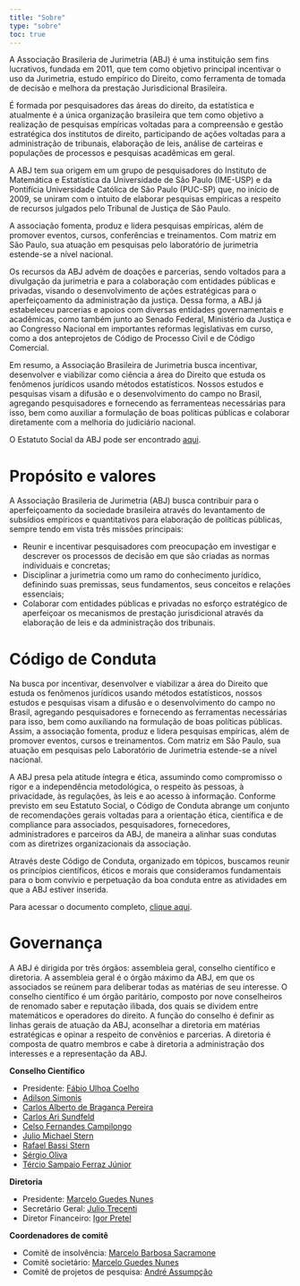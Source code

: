 ```yaml
---
title: "Sobre"
type: "sobre"
toc: true
---
```


A Associação Brasileria de Jurimetria (ABJ) é uma instituição sem fins lucrativos, fundada em 2011, que tem como objetivo principal incentivar o uso da Jurimetria, estudo empírico do Direito, como ferramenta de tomada de decisão e melhora da prestação Jurisdicional Brasileira.

É formada por pesquisadores das áreas do direito, da estatística e atualmente é a única organização brasileira que tem como objetivo a realização de pesquisas empíricas voltadas para a compreensão e gestão estratégica dos institutos de direito, participando de ações voltadas para a administração de tribunais, elaboração de leis, análise de carteiras e populações de processos e pesquisas acadêmicas em geral.

A ABJ tem sua origem em um grupo de pesquisadores do Instituto de Matemática e Estatística da Universidade de São Paulo (IME-USP) e da Pontifícia Universidade Católica de São Paulo (PUC-SP) que, no início de 2009, se uniram com o intuito de elaborar pesquisas empíricas a respeito de recursos julgados pelo Tribunal de Justiça de São Paulo.

A associação fomenta, produz e lidera pesquisas empíricas, além de promover eventos, cursos, conferências e treinamentos. Com matriz em São Paulo, sua atuação em pesquisas pelo laboratório de jurimetria estende-se a nível nacional.

Os recursos da ABJ advém de doações e parcerias, sendo voltados para a divulgação da jurimetria e para a colaboração com entidades públicas e privadas, visando o desenvolvimento de ações estratégicas para o aperfeiçoamento da administração da justiça. Dessa forma, a ABJ já estabeleceu parcerias e apoios com diversas entidades governamentais e acadêmicas, como também junto ao Senado Federal, Ministério da Justiça e ao Congresso Nacional em importantes reformas legislativas em curso, como a dos anteprojetos de Código de Processo Civil e de Código Comercial.

Em resumo, a Associação Brasileira de Jurimetria busca incentivar, desenvolver e viabilizar como ciência a área do Direito que estuda os fenômenos jurídicos usando métodos estatísticos. Nossos estudos e pesquisas visam a difusão e o desenvolvimento do campo no Brasil, agregando pesquisadores e fornecendo as ferramenteas necessárias para isso, bem como auxiliar a formulação de boas políticas públicas e colaborar diretamente com a melhoria do judiciário nacional.

O Estatuto Social da ABJ pode ser encontrado [aqui](https://abjur.github.io/estatutoABJ/).

# Propósito e valores

A Associação Brasileria de Jurimetria (ABJ) busca contribuir para o aperfeiçoamento da sociedade brasileira através do levantamento de subsídios empíricos e quantitativos para elaboração de políticas públicas, sempre tendo em vista três missões principais:

- Reunir e incentivar pesquisadores com preocupação em investigar e descrever os processos de decisão em que são criadas as normas individuais e concretas;
- Disciplinar a jurimetria como um ramo do conhecimento jurídico, definindo suas premissas, seus fundamentos, seus conceitos e relações essenciais;
- Colaborar com entidades públicas e privadas no esforço estratégico de aperfeiçoar os mecanismos de prestação jurisdicional através da elaboração de leis e da administração dos tribunais.


# Código de Conduta

Na busca por incentivar, desenvolver e viabilizar a área do Direito que estuda os fenômenos jurídicos usando métodos estatísticos, nossos estudos e pesquisas visam a difusão e o desenvolvimento do campo no Brasil, agregando pesquisadores e fornecendo as ferramentas necessárias para isso, bem como auxiliando na formulação de boas políticas públicas.
Assim, a associação fomenta, produz e lidera pesquisas empíricas, além de promover eventos, cursos e treinamentos. Com matriz em São Paulo, sua atuação em pesquisas pelo Laboratório de Jurimetria estende-se a nível nacional.

A ABJ presa pela atitude íntegra e ética, assumindo como compromisso o rigor e a independência metodológica, o respeito às pessoas, à privacidade, às regulações, às leis e ao acesso à informação. Conforme previsto em seu Estatuto Social, o Código de Conduta abrange um conjunto de recomendações gerais voltadas para a orientação ética, científica e de compliance para associados, pesquisadores, fornecedores, administradores e parceiros da ABJ, de maneira a alinhar suas condutas com as diretrizes organizacionais da associação.

Através deste Código de Conduta, organizado em tópicos, buscamos reunir os princípios científicos, éticos e morais que consideramos fundamentais para o bom convívio e perpetuação da boa conduta entre as atividades em que a ABJ estiver inserida.

Para acessar o documento completo, [clique aqui](/pdf/codigo_de_conduta_abj_2020.pdf).

# Governança

A ABJ é dirigida por três órgãos: assembleia geral, conselho científico e diretoria. A assembleia geral é o órgão máximo da ABJ, em que os associados se reúnem para deliberar todas as matérias de seu interesse. O conselho científico é um órgão paritário, composto por nove conselheiros de renomado saber e reputação ilibada, dos quais se dividem entre matemáticos e operadores do direito. A função do conselho é definir as linhas gerais de atuação da ABJ, aconselhar a diretoria em matérias estratégicas e opinar a respeito de convênios e parcerias. A diretoria é composta de quatro membros e cabe à diretoria a administração dos interesses e a representação da ABJ. 

**Conselho Científico**

- Presidente: [Fábio Ulhoa Coelho](https://www.ulhoacoelho.com.br/site/en/home/)
- [Adilson Simonis](https://www.ime.usp.br/~asimonis/)
- [Carlos Alberto de Bragança Pereira](https://bv.fapesp.br/en/pesquisador/89572/carlos-alberto-de-braganca-pereira/)
- [Carlos Ari Sundfeld](https://direitosp.fgv.br/professor/carlos-ari-sundfeld)
- [Celso Fernandes Campilongo](http://www.direito.usp.br/docentes/filosofia/dfd_docentes_campilongo_01.php)
- [Julio Michael Stern](https://ime.usp.br/~jmstern)
- [Rafael Bassi Stern](https://www.rafaelstern.science)
- [Sérgio Oliva](https://www.ime.usp.br/~smo/index.html)
- [Tércio Sampaio Ferraz Júnior](http://sampaioferraz.com.br/staff/tercio-sampaio-ferraz-junior/)

**Diretoria**

- Presidente: [Marcelo Guedes Nunes](https://www.linkedin.com/in/marcelo-guedes-nunes-849a4536/)
- Secretário Geral: [Julio Trecenti](https://www.linkedin.com/in/jtrecenti/)
- Diretor Financeiro: [Igor Pretel](https://www.linkedin.com/in/pretel/)

**Coordenadores de comitê**

- Comitê de insolvência: [Marcelo Barbosa Sacramone](sacramone.com.br/)
- Comitê societário: [Marcelo Guedes Nunes](https://www.linkedin.com/in/marcelo-guedes-nunes-849a4536/)
- Comitê de projetos de pesquisa: [André Assumpção](https://aassumpcao.github.io)
